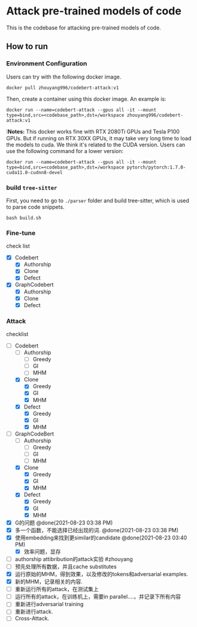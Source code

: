 # Attack pre-trained models of code

This is the codebase for attacking pre-trained models of code.

## How to run

### Environment Configuration

Users can try with the following docker image.

```
docker pull zhouyang996/codebert-attack:v1
```

Then, create a container using this docker image. An example is:

```
docker run --name=codebert-attack --gpus all -it --mount type=bind,src=<codebase_path>,dst=/workspace zhouyang996/codebert-attack:v1
```

❕**Notes:** This docker works fine with RTX 2080Ti GPUs and Tesla P100 GPUs. But if running on RTX 30XX GPUs, it may take very long time to load the models to cuda. We think it's related to the CUDA version. Users can use the following command for a lower version:

```
docker run --name=codebert-attack --gpus all -it --mount type=bind,src=<codebase_path>,dst=/workspace pytorch/pytorch:1.7.0-cuda11.0-cudnn8-devel
```

### build `tree-sitter`
First, you need to go to `./parser` folder and build tree-sitter, which is used to parse code snippets.

```
bash build.sh
```

### Fine-tune

check list

- [x] Codebert
    - [x] Authorship
    - [x] Clone
    - [x] Defect 
- [x] GraphCodebert
    - [x] Authorship
    - [x] Clone
    - [x] Defect 

### Attack

checklist

- [ ] Codebert
    - [ ] Authorship
        - [ ] Greedy
        - [ ] GI
        - [ ] MHM
    - [x] Clone
        - [x] Greedy
        - [x] GI
        - [x] MHM
    - [x] Defect 
        - [x] Greedy
        - [x] GI
        - [x] MHM
- [ ] GraphCodeBert
    - [ ] Authorship
        - [ ] Greedy
        - [ ] GI
        - [ ] MHM
    - [x] Clone
        - [x] Greedy
        - [x] GI
        - [x] MHM
    - [x] Defect 
        - [x] Greedy
        - [x] GI
        - [x] MHM

- [x] G的问题 @done(2021-08-23 03:38 PM)
- [x] 多一个函数，不能选择已经出现的词. @done(2021-08-23 03:38 PM)
- [x] 使用embedding来找到更similar的candidate @done(2021-08-23 03:40 PM)
	- [x] 效率问题，显存
- [ ] authorship attibribution的attack实验 #zhouyang
- [ ] 预先处理所有数据，并且cache substitutes
- [x] 运行原始的MHM，得到效果，以及修改的tokens和adversarial examples.
- [x] 新的MHM，记录相关的内容.
- [ ] 重新运行所有的attack，在测试集上
- [ ] 运行所有的attack，在训练机上，需要in parallel....，并记录下所有内容
- [ ] 重新进行adversarial training
- [ ] 重新进行attack.
- [ ] Cross-Attack.